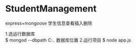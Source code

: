 # StudentManagement
express+mongoose 学生信息查看插入删除


1.选运行数据库    
$ mongod --dbpath C:..  数据库位置
2.运行项目
$ node app.js
